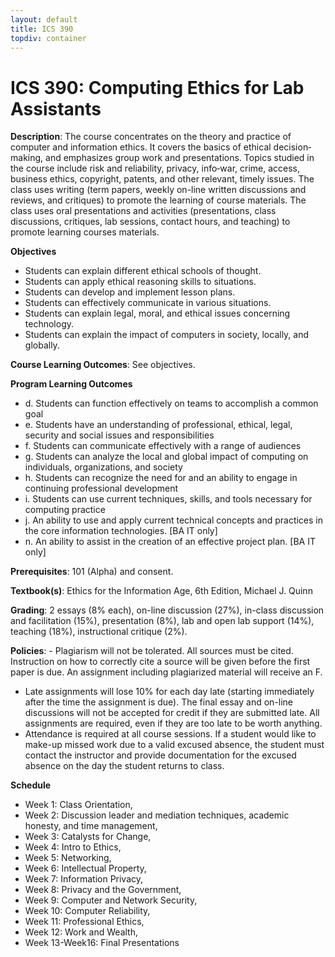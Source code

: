 ```yaml
---
layout: default
title: ICS 390
topdiv: container
---
```


# ICS 390: Computing Ethics for Lab Assistants



**Description**: The course concentrates on the theory and practice of computer and information ethics. It covers the basics of ethical decision‐making, and emphasizes group work and presentations. Topics studied in the course include risk and reliability, privacy, info‐war, crime, access, business ethics, copyright, patents, and other relevant, timely issues. The class uses writing (term papers, weekly on-line written discussions and reviews, and critiques) to promote the learning of course materials. The class uses oral presentations and activities (presentations, class discussions, critiques, lab sessions, contact hours, and teaching) to promote learning courses materials.

**Objectives**

* Students can explain different ethical schools of thought.
* Students can apply ethical reasoning skills to situations.
* Students can develop and implement lesson plans.
* Students can effectively communicate in various situations.
* Students can explain legal, moral, and ethical issues concerning technology.
* Students can explain the impact of computers in society, locally, and globally.

**Course Learning Outcomes**: See objectives.

**Program Learning Outcomes**

* d. Students can function effectively on teams to accomplish a common goal
* e. Students have an understanding of professional, ethical, legal, security and social issues and responsibilities
* f. Students can communicate effectively with a range of audiences
* g. Students can analyze the local and global impact of computing on individuals, organizations, and society
* h. Students can recognize the need for and an ability to engage in continuing professional development
* i. Students can use current techniques, skills, and tools necessary for computing practice
* j. An ability to use and apply current technical concepts and practices in the core information technologies. [BA IT only]
* n. An ability to assist in the creation of an effective project plan. [BA IT only]


**Prerequisites**: 101 (Alpha) and consent.

**Textbook(s)**: Ethics for the Information Age, 6th Edition, Michael J. Quinn

**Grading**: 2 essays (8% each), on-line discussion (27%), in-class discussion and facilitation (15%), presentation (8%), lab and open lab support (14%), teaching (18%), instructional critique (2%).

**Policies**: -	Plagiarism will not be tolerated. All sources must be cited. Instruction on how to correctly cite a source will be given before the first paper is due. An assignment including plagiarized material will receive an F. 
-	Late assignments will lose 10% for each day late (starting immediately after the time the assignment is due). The final essay and on-line discussions will not be accepted for credit if they are submitted late.  All assignments are required, even if they are too late to be worth anything.  
-	Attendance is required at all course sessions. If a student would like to make-up missed work due to a valid excused absence, the student must contact the instructor and provide documentation for the excused absence on the day the student returns to class.

**Schedule**

* Week 1: Class Orientation, 
* Week 2: Discussion leader and mediation techniques, academic honesty, and time management, 
* Week 3: Catalysts for Change, 
* Week 4: Intro to Ethics, 
* Week 5: Networking, 
* Week 6: Intellectual Property, 
* Week 7: Information Privacy, 
* Week 8: Privacy and the Government, 
* Week 9: Computer and Network Security, 
* Week 10: Computer Reliability, 
* Week 11: Professional Ethics, 
* Week 12: Work and Wealth, 
* Week 13-Week16: Final Presentations
